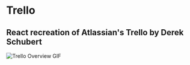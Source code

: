 # Trello
## React recreation of Atlassian's Trello by Derek Schubert

![Trello Overview GIF](https://github.com/derekschubert/trello/tree/master/readme/overview.gif "Trello Overview")

